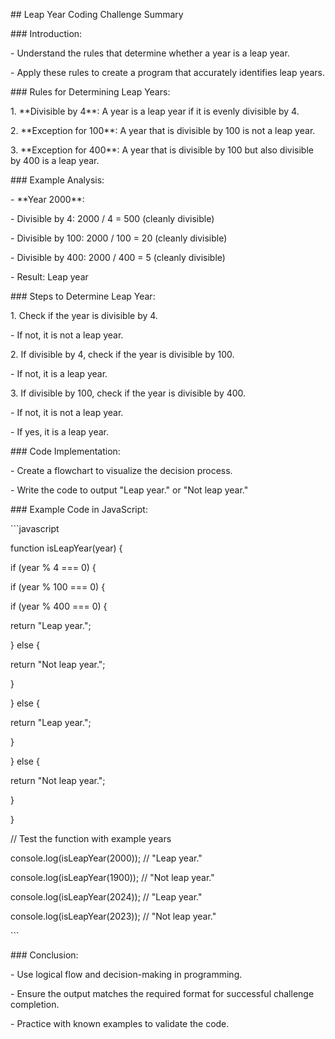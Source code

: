 \## Leap Year Coding Challenge Summary

\### Introduction:

\- Understand the rules that determine whether a year is a leap year.

\- Apply these rules to create a program that accurately identifies leap years.

\### Rules for Determining Leap Years:

1\. \*\*Divisible by 4\*\*: A year is a leap year if it is evenly divisible by 4.

2\. \*\*Exception for 100\*\*: A year that is divisible by 100 is not a leap year.

3\. \*\*Exception for 400\*\*: A year that is divisible by 100 but also divisible by 400 is a leap year.

\### Example Analysis:

\- \*\*Year 2000\*\*:

\- Divisible by 4: 2000 / 4 = 500 (cleanly divisible)

\- Divisible by 100: 2000 / 100 = 20 (cleanly divisible)

\- Divisible by 400: 2000 / 400 = 5 (cleanly divisible)

\- Result: Leap year

\### Steps to Determine Leap Year:

1\. Check if the year is divisible by 4.

\- If not, it is not a leap year.

2\. If divisible by 4, check if the year is divisible by 100.

\- If not, it is a leap year.

3\. If divisible by 100, check if the year is divisible by 400.

\- If not, it is not a leap year.

\- If yes, it is a leap year.

\### Code Implementation:

\- Create a flowchart to visualize the decision process.

\- Write the code to output "Leap year." or "Not leap year."

\### Example Code in JavaScript:

\`\`\`javascript

function isLeapYear(year) {

if (year % 4 === 0) {

if (year % 100 === 0) {

if (year % 400 === 0) {

return "Leap year.";

} else {

return "Not leap year.";

}

} else {

return "Leap year.";

}

} else {

return "Not leap year.";

}

}

// Test the function with example years

console.log(isLeapYear(2000)); // "Leap year."

console.log(isLeapYear(1900)); // "Not leap year."

console.log(isLeapYear(2024)); // "Leap year."

console.log(isLeapYear(2023)); // "Not leap year."

\`\`\`

\### Conclusion:

\- Use logical flow and decision-making in programming.

\- Ensure the output matches the required format for successful challenge completion.

\- Practice with known examples to validate the code.

